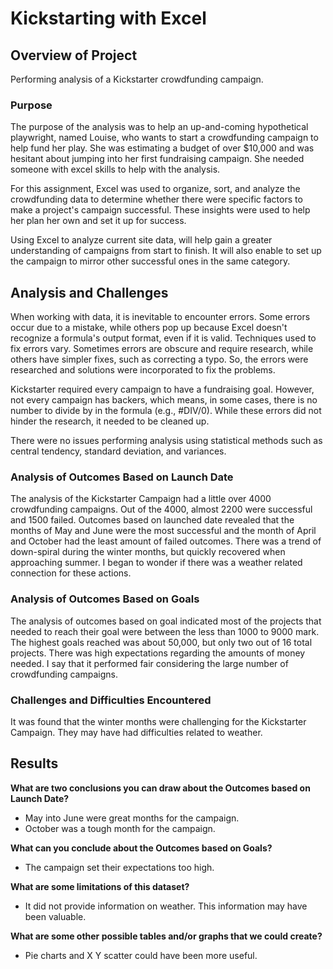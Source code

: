 # Kickstarting with Excel

## Overview of Project

Performing analysis of a Kickstarter crowdfunding campaign.

### Purpose

The purpose of the analysis was to help an up-and-coming hypothetical playwright, named Louise, who wants to start a crowdfunding campaign to help fund her play. She was estimating a budget of over $10,000 and was hesitant about jumping into her first fundraising campaign. She needed someone with excel skills to help with the analysis. 

For this assignment, Excel was used to organize, sort, and analyze the crowdfunding data to determine whether there were specific factors to make a project's campaign successful. These insights were used to help her plan her own and set it up for success. 

Using Excel to analyze current site data, will help gain a greater understanding of campaigns from start to finish. It will also enable to set up the campaign to mirror other successful ones in the same category.


## Analysis and Challenges

When working with data, it is inevitable to encounter errors. Some errors occur due to a mistake, while others pop up because Excel doesn't recognize a formula's output format, even if it is valid. Techniques used to fix errors vary. Sometimes errors are obscure and require research, while others have simpler fixes, such as correcting a typo. So, the errors were researched and solutions were incorporated to fix the problems.

Kickstarter required every campaign to have a fundraising goal. However, not every campaign has backers, which means, in some cases, there is no number to divide by in the formula (e.g., #DIV/0). While these errors did not hinder the research, it needed to be cleaned up.

There were no issues performing analysis using statistical methods such as central tendency, standard deviation, and variances. 


### Analysis of Outcomes Based on Launch Date

The analysis of the Kickstarter Campaign had a little over 4000 crowdfunding campaigns. Out of the 4000, almost 2200 were successful and 1500 failed. Outcomes based on launched date revealed that the months of May and June were the most successful and the month of April and October had the least amount of failed outcomes. There was a trend of down-spiral during the winter months, but quickly recovered when approaching summer. I began to wonder if there was a weather related connection for these actions. 

### Analysis of Outcomes Based on Goals

The analysis of outcomes based on goal indicated most of the projects that needed to reach their goal were between the less than 1000 to 9000 mark. The highest goals reached was about 50,000, but only two out of 16 total projects. There was high expectations regarding the amounts of money needed. I say that it performed fair considering the large number of crowdfunding campaigns.

### Challenges and Difficulties Encountered

It was found that the winter months were challenging for the Kickstarter Campaign. They may have had difficulties related to weather.



## Results

**What are two conclusions you can draw about the Outcomes based on Launch Date?**

- May into June were great months for the campaign.
- October was a tough month for the campaign.

**What can you conclude about the Outcomes based on Goals?**

- The campaign set their expectations too high.

**What are some limitations of this dataset?**

- It did not provide information on weather. This information may have been valuable.

**What are some other possible tables and/or graphs that we could create?**

- Pie charts and X Y scatter could have been more useful.
